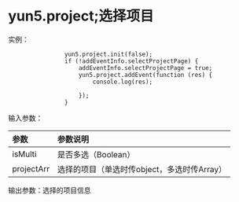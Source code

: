 # yun5.project;选择项目

实例：

```text
				yun5.project.init(false);
				if (!addEventInfo.selectProjectPage) {
					addEventInfo.selectProjectPage = true;
					yun5.project.addEvent(function (res) {
						console.log(res);
	
					});
				}
```

输入参数：

| 参数 | 参数说明 |
| :--- | :--- |
| isMulti | 是否多选（Boolean） |
| projectArr | 选择的项目（单选时传object，多选时传Array） |

输出参数：选择的项目信息

